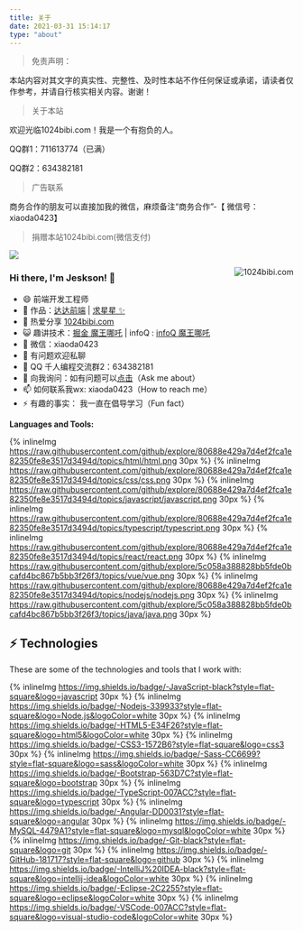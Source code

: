 ```yaml
---
title: 关于
date: 2021-03-31 15:14:17
type: "about"
---
```

> 免责声明：

本站内容对其文字的真实性、完整性、及时性本站不作任何保证或承诺，请读者仅作参考，并请自行核实相关内容。谢谢！

>关于本站

欢迎光临1024bibi.com！我是一个有抱负的人。

QQ群1：711613774（已满）

QQ群2：634382181

> 广告联系

商务合作的朋友可以直接加我的微信，麻烦备注“商务合作”-【 微信号：xiaoda0423】

> 捐赠本站1024bibi.com(微信支付)

![](https://1024bibi.com/img/wechatpay.jpg)

<p>
<img src="https://github-readme-stats.vercel.app/api?username=webVueBlog&show_icons=true" alt="1024bibi.com" align="right" style="margin-bottom: 20px;" />
</p>

### Hi there, I'm Jeskson! 👋

- 😄 前端开发工程师
- 🏡 作品：<a href="http://www.dadaqianduan.cn/#/" target="_blank">达达前端</a> | <a href="https://github.com/webVueBlog/vueblog" target="_blank">求星星 ✨</a>
- 🌱 热爱分享 <a href="https://www.1024bibi.com" target="_blank">1024bibi.com</a>
- 😺 趣讲技术：<a href="https://juejin.cn/user/1451011081249175" target="_blank">掘金 魔王哪吒</a> | infoQ : <a href="https://www.infoq.cn/u/dadaqianduan/publish" target="_blank">infoQ 魔王哪吒</a>
- 💬 微信：xiaoda0423
- 🤔 有问题欢迎私聊
- 👬 QQ 千人编程交流群2：634382181
- 💬 向我询问：如有问题可以[点击](https://github.com/webVueBlog/interview-answe/issues)（Ask me about）
- 📫 如何联系我wx: xiaoda0423（How to reach me）
- ⚡ 有趣的事实： 我一直在倡导学习（Fun fact）

**Languages and Tools:**  

{% inlineImg https://raw.githubusercontent.com/github/explore/80688e429a7d4ef2fca1e82350fe8e3517d3494d/topics/html/html.png 30px %} {% inlineImg https://raw.githubusercontent.com/github/explore/80688e429a7d4ef2fca1e82350fe8e3517d3494d/topics/css/css.png 30px %} {% inlineImg https://raw.githubusercontent.com/github/explore/80688e429a7d4ef2fca1e82350fe8e3517d3494d/topics/javascript/javascript.png 30px %} {% inlineImg https://raw.githubusercontent.com/github/explore/80688e429a7d4ef2fca1e82350fe8e3517d3494d/topics/typescript/typescript.png 30px %} {% inlineImg https://raw.githubusercontent.com/github/explore/80688e429a7d4ef2fca1e82350fe8e3517d3494d/topics/react/react.png 30px %} {% inlineImg https://raw.githubusercontent.com/github/explore/5c058a388828bb5fde0bcafd4bc867b5bb3f26f3/topics/vue/vue.png 30px %} {% inlineImg https://raw.githubusercontent.com/github/explore/80688e429a7d4ef2fca1e82350fe8e3517d3494d/topics/nodejs/nodejs.png 30px %} {% inlineImg https://raw.githubusercontent.com/github/explore/5c058a388828bb5fde0bcafd4bc867b5bb3f26f3/topics/java/java.png 30px %}

## ⚡ Technologies

These are some of the technologies and tools that I work with:

{% inlineImg https://img.shields.io/badge/-JavaScript-black?style=flat-square&logo=javascript 30px %} {% inlineImg https://img.shields.io/badge/-Nodejs-339933?style=flat-square&logo=Node.js&logoColor=white 30px %} {% inlineImg https://img.shields.io/badge/-HTML5-E34F26?style=flat-square&logo=html5&logoColor=white 30px %} {% inlineImg https://img.shields.io/badge/-CSS3-1572B6?style=flat-square&logo=css3 30px %} {% inlineImg https://img.shields.io/badge/-Sass-CC6699?style=flat-square&logo=sass&logoColor=white 30px %} {% inlineImg https://img.shields.io/badge/-Bootstrap-563D7C?style=flat-square&logo=bootstrap 30px %} {% inlineImg https://img.shields.io/badge/-TypeScript-007ACC?style=flat-square&logo=typescript 30px %} {% inlineImg https://img.shields.io/badge/-Angular-DD0031?style=flat-square&logo=angular 30px %} {% inlineImg https://img.shields.io/badge/-MySQL-4479A1?style=flat-square&logo=mysql&logoColor=white 30px %} {% inlineImg https://img.shields.io/badge/-Git-black?style=flat-square&logo=git 30px %} {% inlineImg https://img.shields.io/badge/-GitHub-181717?style=flat-square&logo=github 30px %} {% inlineImg https://img.shields.io/badge/-IntelliJ%20IDEA-black?style=flat-square&logo=intellij-idea&logoColor=white 30px %} {% inlineImg https://img.shields.io/badge/-Eclipse-2C2255?style=flat-square&logo=eclipse&logoColor=white 30px %} {% inlineImg https://img.shields.io/badge/-VSCode-007ACC?style=flat-square&logo=visual-studio-code&logoColor=white 30px %}